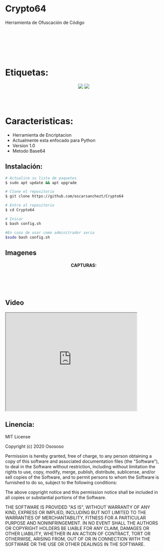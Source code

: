 # Crypto64
Herramienta de Ofuscación de Código

<br>
<br>

<div align="center">
  


</div>

<br></br>

# Etiquetas:
<div align="center">
  
<img src="https://img.shields.io/badge/Supported%20OS-Linux-orange?style=for-the-badge&logo=linux"> <img src="https://img.shields.io/badge/License-MIT-brightgreen?style=for-the-badge&logo="> <br> 
  
</div>

<br>

><img src="">

# Caracteristicas:

* Herramienta de Encriptacion 
* Actualmente esta enfocado para Python
* Version 1.0
* Metodo Base64

## Instalación: 

```bash
# Actualice su lista de paquetes
$ sudo apt update && apt upgrade

# Clone el repositorio 
$ git clone https://github.com/oscarsanchezt/Crypto64

# Entre al repositorio
$ cd Crypto64

# Inicar
$ bash config.sh

#En caso de usar como adminitrador seria
$sudo bash config.sh
```
## Imagenes

<h4 align='center'>CAPTURAS:</h4>
<div align='center'>
<img src="">
</div>

<br>
<br>
<br>

## Video 
<iframe width="420" height="315" src="https://www.youtube.com/watch?v=AtOLTgTL5uM" ></iframe>


## Linencia:

MIT License

Copyright (c) 2020 Osososo

Permission is hereby granted, free of charge, to any person obtaining a copy
of this software and associated documentation files (the "Software"), to deal
in the Software without restriction, including without limitation the rights
to use, copy, modify, merge, publish, distribute, sublicense, and/or sell
copies of the Software, and to permit persons to whom the Software is
furnished to do so, subject to the following conditions:

The above copyright notice and this permission notice shall be included in all
copies or substantial portions of the Software.

THE SOFTWARE IS PROVIDED "AS IS", WITHOUT WARRANTY OF ANY KIND, EXPRESS OR
IMPLIED, INCLUDING BUT NOT LIMITED TO THE WARRANTIES OF MERCHANTABILITY,
FITNESS FOR A PARTICULAR PURPOSE AND NONINFRINGEMENT. IN NO EVENT SHALL THE
AUTHORS OR COPYRIGHT HOLDERS BE LIABLE FOR ANY CLAIM, DAMAGES OR OTHER
LIABILITY, WHETHER IN AN ACTION OF CONTRACT, TORT OR OTHERWISE, ARISING FROM,
OUT OF OR IN CONNECTION WITH THE SOFTWARE OR THE USE OR OTHER DEALINGS IN THE
SOFTWARE.






